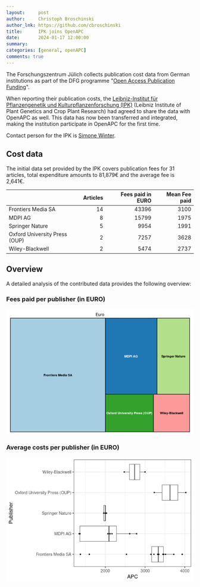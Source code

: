 ```yaml
---
layout:     post
author:     Christoph Broschinski
author_lnk: https://github.com/cbroschinski
title:      IPK joins OpenAPC
date:       2024-01-17 12:00:00
summary:    
categories: [general, openAPC]
comments: true
---
```





The Forschungszentrum Jülich collects publication cost data from German institutions as part of the DFG programme "[Open Access Publication Funding](https://www.fz-juelich.de/en/zb/open-science/open-access/monitoring-dfg-oa-publication-funding)".

When reporting their publication costs, the [Leibniz-Institut für Pflanzengenetik und Kulturpflanzenforschung (IPK)](https://www.ipk-gatersleben.de/) (Leibniz Institute of Plant Genetics and Crop Plant Research) had agreed to share the data with OpenAPC as well. This data has now been transferred and integrated, making the institution participate in OpenAPC for the first time.

Contact person for the IPK is [Simone Winter](mailto:winter@ipk-gatersleben.de).


## Cost data



The initial data set provided by the IPK covers publication fees for 31 articles, total expenditure amounts to 81,879€ and the average fee is 2,641€.



|                              | Articles| Fees paid in EURO| Mean Fee paid|
|:-----------------------------|--------:|-----------------:|-------------:|
|Frontiers Media SA            |       14|             43396|          3100|
|MDPI AG                       |        8|             15799|          1975|
|Springer Nature               |        5|              9954|          1991|
|Oxford University Press (OUP) |        2|              7257|          3628|
|Wiley-Blackwell               |        2|              5474|          2737|



## Overview

A detailed analysis of the contributed data provides the following overview:

### Fees paid per publisher (in EURO)

![plot of chunk tree_ipk_2024_01_17_full](/figure/tree_ipk_2024_01_17_full-1.png)

###  Average costs per publisher (in EURO)

![plot of chunk box_ipk_2024_01_17_publisher_full](/figure/box_ipk_2024_01_17_publisher_full-1.png)
